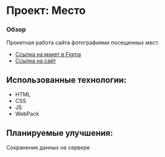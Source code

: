 # Проект: Место

### Обзор
Прокетная работа сайта фотографиями посещенных мест.

* [Ссылка на макет в Figma](https://www.figma.com/file/2cn9N9jSkmxD84oJik7xL7/JavaScript.-Sprint-4?node-id=0%3A1)
* [Ссылка на сайт](https://egerix.github.io/mesto/index.html)

## Использованные технологии:
- HTML
- CSS
- JS
- WebPack

## Планируемые улучшения:
Сохранение данных на сервере
